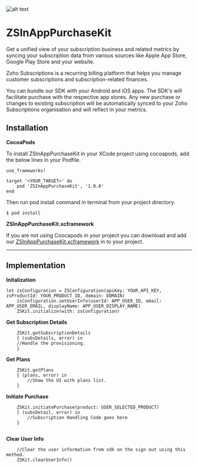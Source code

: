 ![alt text](https://zs-inapp-sdk-docs-698827873.development.zohocatalyst.com/app/DO_NOT_DELETE_THIS_IMAGE.png)

# ZSInAppPurchaseKit
Get a unified view of your subscription business and related metrics by syncing your subscription data from various sources like Apple App Store, Google Play Store and your website.

Zoho Subscriptions is a recurring billing platform that helps you manage customer subscriptions and subscription-related finances.

You can bundle our SDK with your Android and iOS apps. The SDK's will facilitate purchase with the respective app stores. Any new purchase or changes to existing subscription will be automatically synced to your Zoho Subscriptions organisation and will reflect in your metrics.

Installation
--

**CocoaPods**

To install ZSInAppPurchaseKit in your XCode project using cocoapods, add the below lines in your Podfile.

```
use_frameworks!

target '<YOUR_TARGET>' do
    pod 'ZSInAppPurchaseKit', '1.0.0'
end
```

Then run pod install command in terminal from your project directory.

```
$ pod install
```

**ZSInAppPurchaseKit.xcframework**

If you are not using Coocapods in your project you can download and add our [ZSInAppPurchaseKit.xcframework](https://github.com/zoho/ZSInAppPurchaseKit/tree/master/ZSInAppPurchaseKit.xcframework) in to your project.

---


Implementation
--

**Initalization**

```
let zsConfiguration = ZSConfiguration(apiKey: YOUR_API_KEY, zsProductId: YOUR_PRODUCT_ID, domain: DOMAIN)
    zsConfiguration.setUserInfo(userId: APP_USER_ID, email: APP_USER_EMAIL, displayName: APP_USER_DISPLAY_NAME)
    ZSKit.initialize(with: zsConfiguration)
```

**Get Subscription Details**

```
    ZSKit.getSubscriptionDetails 
    { (subsDetails, error) in
    //Handle the provisioning.
    }
```

**Get Plans**

```
    ZSKit.getPlans
    { (plans, error) in
        //Show the UI with plans list.
    }
```

**Initiate Purchase**

```
    ZSKit.initiatePurchase(product: USER_SELECTED_PRODUCT)
    { (subsDetail, error) in
        //Subscription Handling Code goes here
    }
    
```

**Clear User Info**

```
    //Clear the user information from sdk on the sign out using this method.
    ZSKit.clearUserInfo()
    
```

